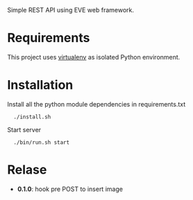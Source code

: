 Simple REST API using EVE web framework.


Requirements
============
This project uses [virtualenv](https://virtualenv.pypa.io/en/stable/) as isolated Python environment.

Installation
============

Install all the python module dependencies in requirements.txt

```
  ./install.sh
```

Start server

```
  ./bin/run.sh start
```

Relase
======

- **0.1.0**: hook pre POST to insert image
